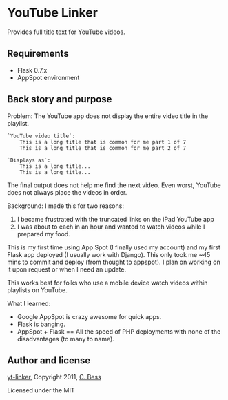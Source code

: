 YouTube Linker
==============

Provides full title text for YouTube videos.


Requirements
------------

 * Flask 0.7.x
 * AppSpot environment


Back story and purpose
----------------------

Problem: The YouTube app does not display the entire video title in the playlist.

    `YouTube video title`:
        This is a long title that is common for me part 1 of 7
        This is a long title that is common for me part 2 of 7
        
    `Displays as`:
        This is a long title...
        This is a long title...

The final output does not help me find the next video. 
Even worst, YouTube does not always place the videos in order.

Background:
I made this for two reasons:
 1. I became frustrated with the truncated links on the iPad YouTube app
 2. I was about to each in an hour and wanted to watch videos while I prepared my food.
    
This is my first time using App Spot (I finally used my account) and my first Flask app deployed (I usually work with Django).
This only took me ~45 mins to commit and deploy (from thought to appspot). I plan on working on it upon request or when I need an update.

This works best for folks who use a mobile device watch videos within playlists on YouTube.

What I learned:
 * Google AppSpot is crazy awesome for quick apps.
 * Flask is banging.
 * AppSpot + Flask == All the speed of PHP deployments with none of the disadvantages (to many to name).
 

Author and license
------------------

[yt-linker](https://github.com/cbess/ytlinker),
Copyright 2011, [C. Bess](http://cbess.blogspot.com)

Licensed under the MIT